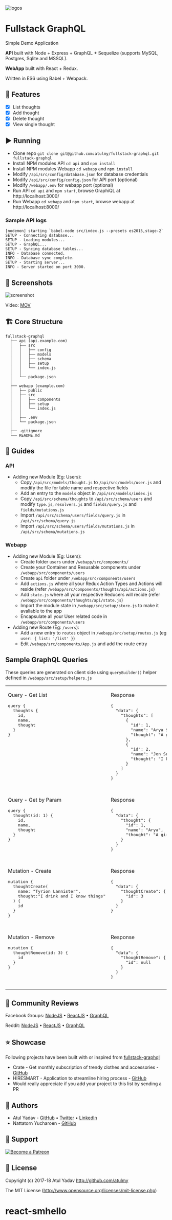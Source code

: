 ![logos](http://atulmy.com/atulmy.com/attachments/images/dev-logos.png)

# Fullstack GraphQL

Simple Demo Application

**API** built with Node + Express + GraphQL + Sequelize (supports MySQL, Postgres, Sqlite and MSSQL). 

**WebApp** built with React + Redux. 

Written in ES6 using Babel + Webpack.

## 📝 Features
- [x] List thoughts
- [x] Add thought
- [x] Delete thought
- [x] View single thought

## ▶️ Running
- Clone repo `git clone git@github.com:atulmy/fullstack-graphql.git fullstack-graphql`
- Install NPM modules API `cd api` and `npm install`
- Install NPM modules Webapp `cd webapp` and `npm install`
- Modify `/api/src/config/database.json` for database credentials
- Modify `/api/src/config/config.json` for API port (optional)
- Modify `/webapp/.env` for webapp port (optional)
- Run API `cd api` and `npm start`, browse GraphiQL at http://localhost:3000/
- Run Webapp `cd webapp` and `npm start`, browse webapp at http://localhost:8000/

### Sample API logs
```
[nodemon] starting `babel-node src/index.js --presets es2015,stage-2`
SETUP - Connecting database...
SETUP - Loading modules...
SETUP - GraphQL...
SETUP - Syncing database tables...
INFO - Database connected.
INFO - Database sync complete.
SETUP - Starting server...
INFO - Server started on port 3000.
```

## 📸 Screenshots
![screenshot](http://atulmy.com/atulmy.com/attachments/images/fullstack-graphql.gif?v=0.1)

Video: [MOV](http://atulmy.com/atulmy.com/attachments/images/fullstack-graphql.mov)

## 🏗 Core Structure
    fullstack-graphql
      ├── api (api.example.com)
      │   ├── src
      │   │   ├── config
      │   │   ├── models
      │   │   ├── schema
      │   │   ├── setup
      │   │   └── index.js
      │   │
      │   └── package.json
      │
      ├── webapp (example.com)
      │   ├── public
      │   ├── src
      │   │   ├── components
      │   │   ├── setup
      │   │   └── index.js
      │   │
      │   ├── .env
      │   └── package.json
      │
      ├── .gitignore
      └── README.md

## 📘 Guides
### API
- Adding new Module (Eg: Users):
  - Copy `/api/src/models/thought.js` to `/api/src/models/user.js` and modify the file for table name and respective fields
  - Add an entry to the `models` object in `/api/src/models/index.js`
  - Copy `/api/src/schema/thoughts` to `/api/src/schema/users` and modify `type.js`, `resolvers.js` and `fields/query.js` and `fields/mutations.js`
  - Import `/api/src/schema/users/fields/query.js` in `/api/src/schema/query.js`
  - Import `/api/src/schema/users/fields/mutations.js` in `/api/src/schema/mutations.js`

### Webapp
- Adding new Module (Eg: Users):
  - Create folder `users` under `/webapp/src/components/`
  - Create your Container and Resusable components under `/webapp/src/components/users`
  - Create `api` folder under `/webapp/src/components/users`
  - Add `actions.js` where all your Redux Action Types and Actions will reside (refer `/webapp/src/components/thoughts/api/actions.js`)
  - Add `state.js` where all your respective Reducers will recide (refer `/webapp/src/components/thoughts/api/state.js`)
  - Import the module state in `/webapp/src/setup/store.js` to make it avaliable to the app
  - Encapsulate all your User related code in `/webapp/src/components/users`
- Adding new Route (Eg: `/users`):
  - Add a new entry to `routes` object in `/webapp/src/setup/routes.js` (eg `user: { list: '/list' }`)
  - Edit `/webapp/src/components/App.js` and add the route entry
  
## Sample GraphQL Queries
These queries are generated on client side using `queryBuilder()` helper defined in `/webapp/src/setup/helpers.js`

<table width="100%" style="width: 100%">
    <tbody>
        <tr valign="top">
            <td width="50%" style="width: 50%">
                <p>Query - Get List</p>
                <pre>
query {
  thoughts {
    id,
    name,
    thought
  }
}
                </pre>
            </td>
            <td width="50%" style="width: 50%">
                <p>Response</p>
                <pre>
{
  "data": {
    "thoughts": [
      {
        "id": 1,
        "name": "Arya Stark",
        "thought": "A girl has no name"
      },
      {
        "id": 2,
        "name": "Jon Snow",
        "thought": "I know nothing"
      }
    ]
  }
}
                </pre>
            </td>
        </tr>
        <tr></tr>
        <tr valign="top">
            <td>
                <p>Query - Get by Param</p>
                <pre>
query {
  thought(id: 1) {
    id,
    name,
    thought
  }
}
                </pre>
            </td>
            <td>
                <p>Response</p>
                <pre>
{
  "data": {
    "thought": {
      "id": 1,
      "name": "Arya",
      "thought": "A girl has no name"
    }
  }
}
                </pre>
            </td>
        </tr>
        <tr></tr>
        <tr valign="top">
            <td>
                <p>Mutation - Create</p>
                <pre>
mutation {
  thoughtCreate(
    name: "Tyrion Lannister", 
    thought:"I drink and I know things"
  ) {
    id
  }
}
                </pre>
            </td>
            <td>
                <p>Response</p>
                <pre>
{
  "data": {
    "thoughtCreate": {
      "id": 3
    }
  }
}
                </pre>
            </td>
        </tr>
        <tr></tr>
        <tr valign="top">
            <td>
                <p>Mutation - Remove</p>
                <pre>
mutation {
  thoughtRemove(id: 3) {
    id
  }
}
                </pre>
            </td>
            <td>
                <p>Response</p>
                <pre>
{
  "data": {
    "thoughtRemove": {
      "id": null
    }
  }
}
                </pre>
            </td>
        </tr>
    </tbody>
</table>

## 💬 Community Reviews
Facebook Groups:
[NodeJS](https://www.facebook.com/groups/359999434098189/permalink/1373482582749864/) &bull; [ReactJS](https://www.facebook.com/groups/228321510706889/permalink/676529865886049) &bull; [GraphQL](https://www.facebook.com/groups/graphql.community/permalink/1262506487188601)

Reddit:
[NodeJS](https://www.reddit.com/r/node/comments/7965fy/simple_fullstack_graphql_application_built_with/) &bull; [ReactJS](https://www.reddit.com/r/reactjs/comments/78mtln/simple_fullstack_graphql_application_with_react/) &bull; [GraphQL](https://www.reddit.com/r/graphql/comments/786vpj/simple_fullstack_graphql_application/)

## ⭐ Showcase
Following projects have been built with or inspired from [fullstack-graphql](https://github.com/atulmy/fullstack-graphql/)
- Crate - Get monthly subscription of trendy clothes and accessories - [GitHub](https://github.com/atulmy/crate)
- HIRESMART - Application to streamline hiring process - [GitHub](https://github.com/atulmy/hire-smart)
- Would really appreciate if you add your project to this list by sending a PR

## 🎩 Authors
- Atul Yadav - [GitHub](https://github.com/atulmy) &bull; [Twitter](https://twitter.com/atulmy) &bull; [LinkedIn](https://www.linkedin.com/in/atulmy/)
- Nattatorn Yucharoen - [GitHub](https://github.com/nattatorn-dev)

## 👏 Support
[![Become a Patreon](https://raw.githubusercontent.com/atulmy/atulmy.github.io/master/images/mix/patreon.png?v=1)](https://www.patreon.com/atulmy)

## 📜 License
Copyright (c) 2017-18 Atul Yadav http://github.com/atulmy

The MIT License (http://www.opensource.org/licenses/mit-license.php)
# react-smhello
